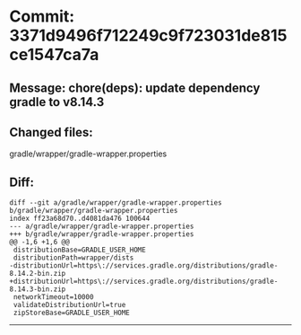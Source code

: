# Commit: 3371d9496f712249c9f723031de815ce1547ca7a
## Message: chore(deps): update dependency gradle to v8.14.3
## Changed files:
gradle/wrapper/gradle-wrapper.properties

## Diff:
```
diff --git a/gradle/wrapper/gradle-wrapper.properties b/gradle/wrapper/gradle-wrapper.properties
index ff23a68d70..d4081da476 100644
--- a/gradle/wrapper/gradle-wrapper.properties
+++ b/gradle/wrapper/gradle-wrapper.properties
@@ -1,6 +1,6 @@
 distributionBase=GRADLE_USER_HOME
 distributionPath=wrapper/dists
-distributionUrl=https\://services.gradle.org/distributions/gradle-8.14.2-bin.zip
+distributionUrl=https\://services.gradle.org/distributions/gradle-8.14.3-bin.zip
 networkTimeout=10000
 validateDistributionUrl=true
 zipStoreBase=GRADLE_USER_HOME
```
-----------------------------------
